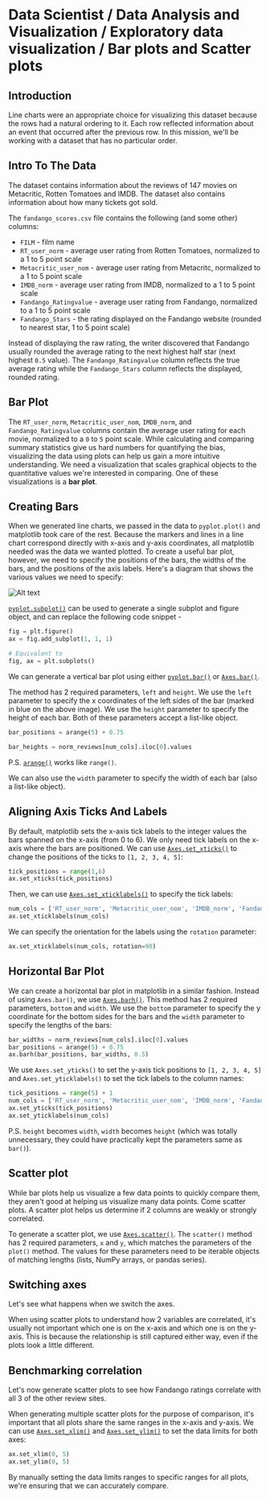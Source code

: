 # Data Scientist / Data Analysis and Visualization / Exploratory data visualization / Bar plots and Scatter plots

## Introduction 

Line charts were an appropriate choice for visualizing this dataset because the rows had a natural ordering to it. Each row reflected information about an event that occurred after the previous row. In this mission, we'll be working with a dataset that has no particular order.

## Intro To The Data

The dataset contains information about the reviews of 147 movies on Metacritic, Rotten Tomatoes and IMDB. The dataset also contains information about how many tickets got sold. 

The `fandango_scores.csv` file contains the following (and some other) columns:

- `FILM` - film name
- `RT_user_norm` - average user rating from Rotten Tomatoes, normalized to a 1 to 5 point scale
- `Metacritic_user_nom` - average user rating from Metacritc, normalized to a 1 to 5 point scale
- `IMDB_norm` - average user rating from IMDB, normalized to a 1 to 5 point scale
- `Fandango_Ratingvalue` - average user rating from Fandango, normalized to a 1 to 5 point scale
- `Fandango_Stars` - the rating displayed on the Fandango website (rounded to nearest star, 1 to 5 point scale)

Instead of displaying the raw rating, the writer discovered that Fandango usually rounded the average rating to the next highest half star (next highest `0.5` value). The `Fandango_Ratingvalue` column reflects the true average rating while the `Fandango_Stars` column reflects the displayed, rounded rating.

## Bar Plot

The `RT_user_norm`, `Metacritic_user_nom`, `IMDB_norm`, and `Fandango_Ratingvalue` columns contain the average user rating for each movie, normalized to a `0` to `5` point scale. While calculating and comparing summary statistics give us hard numbers for quantifying the bias, visualizing the data using plots can help us gain a more intuitive understanding. We need a visualization that scales graphical objects to the quantitative values we're interested in comparing. One of these visualizations is a **bar plot**.

## Creating Bars

When we generated line charts, we passed in the data to `pyplot.plot()` and matplotlib took care of the rest. Because the markers and lines in a line chart correspond directly with x-axis and y-axis coordinates, all matplotlib needed was the data we wanted plotted. To create a useful bar plot, however, we need to specify the positions of the bars, the widths of the bars, and the positions of the axis labels. Here's a diagram that shows the various values we need to specify:

![Alt text](/matplotlib_barplot_positioning.png?raw=true "Optional Title")

[`pyplot.subplot()`](http://matplotlib.org/api/pyplot_api.html#matplotlib.pyplot.subplots) can be used to generate a single subplot and figure object, and can replace the following code snippet -

```python
fig = plt.figure()
ax = fig.add_subplot(1, 1, 1)

# Equivalent to
fig, ax = plt.subplots()
```

We can generate a vertical bar plot using either [`pyplot.bar()`](http://matplotlib.org/api/pyplot_api.html#matplotlib.pyplot.bar) or [`Axes.bar()`](http://matplotlib.org/api/_as_gen/matplotlib.axes.Axes.bar.html#matplotlib.axes.Axes.bar). 

The method has 2 required parameters, `left` and `height`. We use the `left` parameter to specify the x coordinates of the left sides of the bar (marked in blue on the above image). We use the `height` parameter to specify the height of each bar. Both of these parameters accept a list-like object. 

```python
bar_positions = arange(5) + 0.75

bar_heights = norm_reviews[num_cols].iloc[0].values
```

P.S. [`arange()`](https://docs.scipy.org/doc/numpy/reference/generated/numpy.arange.html) works like `range()`.

We can also use the `width` parameter to specify the width of each bar (also a list-like object).

## Aligning Axis Ticks And Labels

By default, matplotlib sets the x-axis tick labels to the integer values the bars spanned on the x-axis (from 0 to 6). We only need tick labels on the x-axis where the bars are positioned. We can use [`Axes.set_xticks()`](http://matplotlib.org/api/_as_gen/matplotlib.axes.Axes.set_xticks.html#matplotlib.axes.Axes.set_xticks) to change the positions of the ticks to `[1, 2, 3, 4, 5]`:

```python
tick_positions = range(1,6)
ax.set_xticks(tick_positions)
```

Then, we can use [`Axes.set_xticklabels()`](http://matplotlib.org/api/_as_gen/matplotlib.axes.Axes.set_xticklabels.html#matplotlib.axes.Axes.set_xticklabels) to specify the tick labels:

```python
num_cols = ['RT_user_norm', 'Metacritic_user_nom', 'IMDB_norm', 'Fandango_Ratingvalue', 'Fandango_Stars']
ax.set_xticklabels(num_cols)
```

We can specify the orientation for the labels using the `rotation` parameter:

```python
ax.set_xticklabels(num_cols, rotation=90)
```

## Horizontal Bar Plot

We can create a horizontal bar plot in matplotlib in a similar fashion. Instead of using `Axes.bar()`, we use [`Axes.barh()`](http://matplotlib.org/api/_as_gen/matplotlib.axes.Axes.barh.html#matplotlib.axes.Axes.barh). This method has 2 required parameters, `bottom` and `width`. We use the `bottom` parameter to specify the y coordinate for the bottom sides for the bars and the `width` parameter to specify the lengths of the bars:

```python
bar_widths = norm_reviews[num_cols].iloc[0].values
bar_positions = arange(5) + 0.75
ax.barh(bar_positions, bar_widths, 0.5)
```

We use `Axes.set_yticks()` to set the y-axis tick positions to `[1, 2, 3, 4, 5]` and `Axes.set_yticklabels()` to set the tick labels to the column names:

```python
tick_positions = range(5) + 1
num_cols = ['RT_user_norm', 'Metacritic_user_nom', 'IMDB_norm', 'Fandango_Ratingvalue', 'Fandango_Stars']
ax.set_yticks(tick_positions)
ax.set_yticklabels(num_cols)
```

P.S. `height` becomes `width`, `width` becomes `height` (which was totally unnecessary, they could have practically kept the parameters same as `bar()`).

## Scatter plot

While bar plots help us visualize a few data points to quickly compare them, they aren't good at helping us visualize many data points. Come scatter plots. A scatter plot helps us determine if 2 columns are weakly or strongly correlated.

To generate a scatter plot, we use [`Axes.scatter()`](http://matplotlib.org/api/_as_gen/matplotlib.axes.Axes.scatter.html#matplotlib.axes.Axes.scatter). The `scatter()` method has 2 required parameters, `x` and `y`, which matches the parameters of the `plot()` method. The values for these parameters need to be iterable objects of matching lengths (lists, NumPy arrays, or pandas series).

## Switching axes

Let's see what happens when we switch the axes.

When using scatter plots to understand how 2 variables are correlated, it's usually not important which one is on the x-axis and which one is on the y-axis. This is because the relationship is still captured either way, even if the plots look a little different.

## Benchmarking correlation

Let's now generate scatter plots to see how Fandango ratings correlate with all 3 of the other review sites.

When generating multiple scatter plots for the purpose of comparison, it's important that all plots share the same ranges in the x-axis and y-axis. We can use [`Axes.set_xlim()`](http://matplotlib.org/api/_as_gen/matplotlib.axes.Axes.set_xlim.html#matplotlib.axes.Axes.set_xlim) and [`Axes.set_ylim()`](http://matplotlib.org/api/_as_gen/matplotlib.axes.Axes.set_ylim.html#matplotlib.axes.Axes.set_ylim) to set the data limits for both axes:

```python
ax.set_xlim(0, 5)
ax.set_ylim(0, 5)
```

By manually setting the data limits ranges to specific ranges for all plots, we're ensuring that we can accurately compare.
